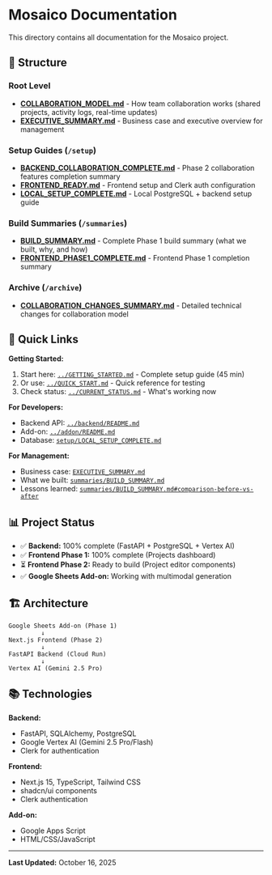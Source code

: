 # Mosaico Documentation

This directory contains all documentation for the Mosaico project.

## 📂 Structure

### Root Level
- **[COLLABORATION_MODEL.md](COLLABORATION_MODEL.md)** - How team collaboration works (shared projects, activity logs, real-time updates)
- **[EXECUTIVE_SUMMARY.md](EXECUTIVE_SUMMARY.md)** - Business case and executive overview for management

### Setup Guides (`/setup`)
- **[BACKEND_COLLABORATION_COMPLETE.md](setup/BACKEND_COLLABORATION_COMPLETE.md)** - Phase 2 collaboration features completion summary
- **[FRONTEND_READY.md](setup/FRONTEND_READY.md)** - Frontend setup and Clerk auth configuration
- **[LOCAL_SETUP_COMPLETE.md](setup/LOCAL_SETUP_COMPLETE.md)** - Local PostgreSQL + backend setup guide

### Build Summaries (`/summaries`)
- **[BUILD_SUMMARY.md](summaries/BUILD_SUMMARY.md)** - Complete Phase 1 build summary (what we built, why, and how)
- **[FRONTEND_PHASE1_COMPLETE.md](summaries/FRONTEND_PHASE1_COMPLETE.md)** - Frontend Phase 1 completion summary

### Archive (`/archive`)
- **[COLLABORATION_CHANGES_SUMMARY.md](archive/COLLABORATION_CHANGES_SUMMARY.md)** - Detailed technical changes for collaboration model

## 🚀 Quick Links

**Getting Started:**
1. Start here: [`../GETTING_STARTED.md`](../GETTING_STARTED.md) - Complete setup guide (45 min)
2. Or use: [`../QUICK_START.md`](../QUICK_START.md) - Quick reference for testing
3. Check status: [`../CURRENT_STATUS.md`](../CURRENT_STATUS.md) - What's working now

**For Developers:**
- Backend API: [`../backend/README.md`](../backend/README.md)
- Add-on: [`../addon/README.md`](../addon/README.md)
- Database: [`setup/LOCAL_SETUP_COMPLETE.md`](setup/LOCAL_SETUP_COMPLETE.md)

**For Management:**
- Business case: [`EXECUTIVE_SUMMARY.md`](EXECUTIVE_SUMMARY.md)
- What we built: [`summaries/BUILD_SUMMARY.md`](summaries/BUILD_SUMMARY.md)
- Lessons learned: [`summaries/BUILD_SUMMARY.md#comparison-before-vs-after`](summaries/BUILD_SUMMARY.md#comparison-before-vs-after)

## 📊 Project Status

- ✅ **Backend:** 100% complete (FastAPI + PostgreSQL + Vertex AI)
- ✅ **Frontend Phase 1:** 100% complete (Projects dashboard)
- ⏳ **Frontend Phase 2:** Ready to build (Project editor components)
- ✅ **Google Sheets Add-on:** Working with multimodal generation

## 🏗️ Architecture

```
Google Sheets Add-on (Phase 1)
         ↓
Next.js Frontend (Phase 2)
         ↓
FastAPI Backend (Cloud Run)
         ↓
Vertex AI (Gemini 2.5 Pro)
```

## 📚 Technologies

**Backend:**
- FastAPI, SQLAlchemy, PostgreSQL
- Google Vertex AI (Gemini 2.5 Pro/Flash)
- Clerk for authentication

**Frontend:**
- Next.js 15, TypeScript, Tailwind CSS
- shadcn/ui components
- Clerk authentication

**Add-on:**
- Google Apps Script
- HTML/CSS/JavaScript

---

**Last Updated:** October 16, 2025

